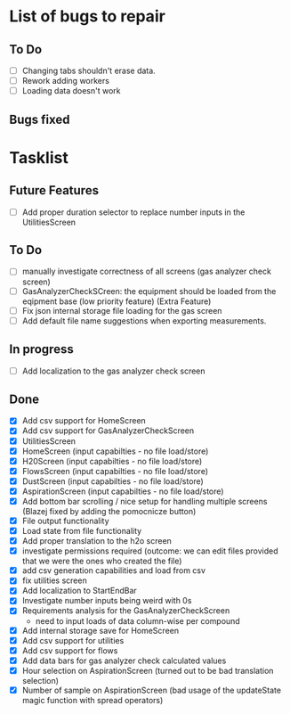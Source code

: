 # List of bugs to repair

## To Do

- [ ] Changing tabs shouldn't erase data.
- [ ] Rework adding workers
- [ ] Loading data doesn't work

## Bugs fixed


# Tasklist

## Future Features

- [ ] Add proper duration selector to replace number inputs in the UtilitiesScreen

## To Do

- [ ] manually investigate correctness of all screens (gas analyzer check screen)
- [ ] GasAnalyzerCheckSCreen: the equipment should be loaded from the eqipment base (low priority feature) (Extra Feature)
- [ ] Fix json internal storage file loading for the gas screen
- [ ] Add default file name suggestions when exporting measurements.

## In progress

- [ ] Add localization to the gas analyzer check screen

## Done

- [x] Add csv support for HomeScreen
- [x] Add csv support for GasAnalyzerCheckScreen
- [X] UtilitiesScreen
- [X] HomeScreen (input capabilties - no file load/store)
- [X] H20Screen (input capabilties - no file load/store)
- [X] FlowsScreen (input capabilties - no file load/store)
- [X] DustScreen (input capabilties - no file load/store)
- [X] AspirationScreen (input capabilties - no file load/store)
- [X] Add bottom bar scrolling / nice setup for handling multiple screens (Blazej fixed by adding the pomocnicze button)
- [X] File output functionality
- [X] Load state from file functionality
- [X] Add proper translation to the h2o screen
- [X] investigate permissions required (outcome: we can edit files provided that we were the ones who created the file)
- [X] add csv generation capabilities and load from csv
- [x] fix utilities screen
- [x] Add localization to StartEndBar
- [x] Investigate number inputs being weird with 0s
- [x] Requirements analysis for the GasAnalyzerCheckScreen
  - need to input loads of data column-wise per compound
- [x] Add internal storage save for HomeScreen
- [x] Add csv support for utilities
- [x] Add csv support for flows
- [x] Add data bars for gas analyzer check calculated values
- [X] Hour selection on AspirationScreen (turned out to be bad translation selection)
- [X] Number of sample on AspirationScreen (bad usage of the updateState magic function with spread operators)

